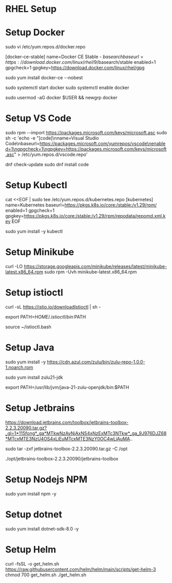 # RHEL Setup

# Setup Docker

sudo vi /etc/yum.repos.d/docker.repo

[docker-ce-stable]
name=Docker CE Stable - $basearch
baseurl=https://download.docker.com/linux/rhel/9/$basearch/stable
enabled=1
gpgcheck=1
gpgkey=https://download.docker.com/linux/rhel/gpg

sudo yum install docker-ce --nobest

sudo systemctl start docker
sudo systemctl enable docker

sudo usermod -aG docker $USER && newgrp docker

# Setup VS Code

sudo rpm --import https://packages.microsoft.com/keys/microsoft.asc
sudo sh -c 'echo -e "[code]\nname=Visual Studio Code\nbaseurl=https://packages.microsoft.com/yumrepos/vscode\nenabled=1\ngpgcheck=1\ngpgkey=https://packages.microsoft.com/keys/microsoft.asc" > /etc/yum.repos.d/vscode.repo'

dnf check-update
sudo dnf install code

# Setup Kubectl

cat <<EOF | sudo tee /etc/yum.repos.d/kubernetes.repo
[kubernetes]
name=Kubernetes
baseurl=https://pkgs.k8s.io/core:/stable:/v1.29/rpm/
enabled=1
gpgcheck=1
gpgkey=https://pkgs.k8s.io/core:/stable:/v1.29/rpm/repodata/repomd.xml.key
EOF

sudo yum install -y kubectl

# Setup Minikube

curl -LO https://storage.googleapis.com/minikube/releases/latest/minikube-latest.x86_64.rpm
sudo rpm -Uvh minikube-latest.x86_64.rpm


# Setup istioctl

curl -sL https://istio.io/downloadIstioctl | sh -

export PATH=$HOME/.istioctl/bin:$PATH

source ~/istioctl.bash

# Setup Java

sudo yum install -y https://cdn.azul.com/zulu/bin/zulu-repo-1.0.0-1.noarch.rpm

sudo yum install zulu21-jdk

export PATH=/usr/lib/jvm/java-21-zulu-openjdk/bin:$PATH

# Setup Jetbrains

https://download.jetbrains.com/toolbox/jetbrains-toolbox-2.2.3.20090.tar.gz?_gl=1*115fong*_ga*MTkwNzAyNjAxNS4xNzExMTc3NTkw*_ga_9J976DJZ68*MTcxMTE3NzU4OS4xLjEuMTcxMTE3NzY0OC4wLjAuMA..

sudo tar -zxf jetbrains-toolbox-2.2.3.20090.tar.gz -C /opt

./opt/jetbrains-toolbox-2.2.3.20090/jetbrains-toolbox

# Setup Nodejs NPM

sudo yum install npm -y

# Setup dotnet

sudo yum install dotnet-sdk-8.0 -y

# Setup Helm

curl -fsSL -o get_helm.sh https://raw.githubusercontent.com/helm/helm/main/scripts/get-helm-3
chmod 700 get_helm.sh
./get_helm.sh